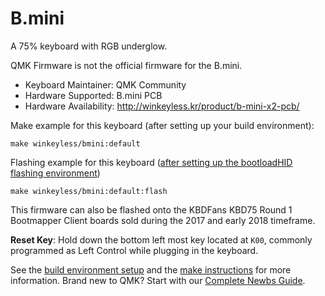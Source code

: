 # B.mini

A 75% keyboard with RGB underglow. 

QMK Firmware is not the official firmware for the B.mini. 

* Keyboard Maintainer: QMK Community
* Hardware Supported: B.mini PCB
* Hardware Availability: <http://winkeyless.kr/product/b-mini-x2-pcb/>

Make example for this keyboard (after setting up your build environment):

    make winkeyless/bmini:default

Flashing example for this keyboard ([after setting up the bootloadHID flashing environment](https://docs.qmk.fm/#/flashing_bootloadhid))

    make winkeyless/bmini:default:flash

This firmware can also be flashed onto the KBDFans KBD75 Round 1 Bootmapper Client boards sold during the 2017 and early 2018 timeframe. 

**Reset Key**: Hold down the bottom left most key located at `K00`, commonly programmed as Left Control while plugging in the keyboard.

See the [build environment setup](https://docs.qmk.fm/#/getting_started_build_tools) and the [make instructions](https://docs.qmk.fm/#/getting_started_make_guide) for more information. Brand new to QMK? Start with our [Complete Newbs Guide](https://docs.qmk.fm/#/newbs).
